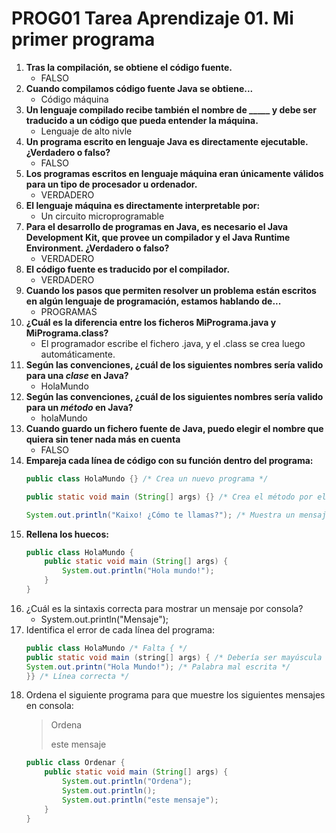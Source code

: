 # PROG01 Tarea Aprendizaje 01. Mi primer programa

1. **Tras la compilación, se obtiene el código fuente.**
   - FALSO
2. **Cuando compilamos código fuente Java se obtiene...**
   - Código máquina
3. **Un lenguaje compilado recibe también el nombre de _____ y debe ser traducido a un código que pueda entender la máquina.**
    - Lenguaje de alto nivle
4. **Un programa escrito en lenguaje Java es directamente ejecutable. ¿Verdadero o falso?**
   - FALSO
5. **Los programas escritos en lenguaje máquina eran únicamente válidos para un tipo de procesador u ordenador.**
    - VERDADERO
6. **El lenguaje máquina es directamente interpretable por:**
    - Un circuito microprogramable
7. **Para el desarrollo de programas en Java, es necesario el Java Development Kit, que provee un compilador y el Java Runtime Environment. ¿Verdadero o falso?**
    - VERDADERO
8. **El código fuente es traducido por el compilador.**
    - VERDADERO
9.  **Cuando los pasos que permiten resolver un problema están escritos en algún lenguaje de programación, estamos hablando de...**
    - PROGRAMAS
10. **¿Cuál es la diferencia entre los ficheros MiPrograma.java y MiPrograma.class?**
    - El programador escribe el fichero .java, y el .class se crea luego automáticamente.
11. **Según las convenciones, ¿cuál de los siguientes nombres sería valido para una *clase* en Java?**
    - HolaMundo
12. **Según las convenciones, ¿cuál de los siguientes nombres sería valido para un *método* en Java?**
    - holaMundo
13. **Cuando guardo un fichero fuente de Java, puedo elegir el nombre que quiera sin tener nada más en cuenta**
    - FALSO
14. **Empareja cada línea de código con su función dentro del programa:**
    ```java
    public class HolaMundo {} /* Crea un nuevo programa */
    ```
    ```java
    public static void main (String[] args) {} /* Crea el método por el que empiza el programa */
    ```
    ```java
    System.out.println("Kaixo! ¿Cómo te llamas?"); /* Muestra un mensaje por consola */
    ```
15. **Rellena los huecos:**
    ```java
    public class HolaMundo {
        public static void main (String[] args) {
            System.out.println("Hola mundo!");
        }
    }
    ```
16. ¿Cuál es la sintaxis correcta para mostrar un mensaje por consola?
    - System.out.println("Mensaje");
17. Identifica el error de cada línea del programa:
    ```java
    public class HolaMundo /* Falta { */
    public static void main (string[] args) { /* Debería ser mayúscula en vez de minúscula */
    System.out.printn("Hola Mundo!"); /* Palabra mal escrita */
    }} /* Línea correcta */
    ```
18. Ordena el siguiente programa para que muestre los siguientes mensajes en consola:
    >Ordena
    >
    >este mensaje
    ```java
    public class Ordenar {
        public static void main (String[] args) {
            System.out.println("Ordena");
            System.out.println();
            System.out.println("este mensaje");
        }
    }
    ```